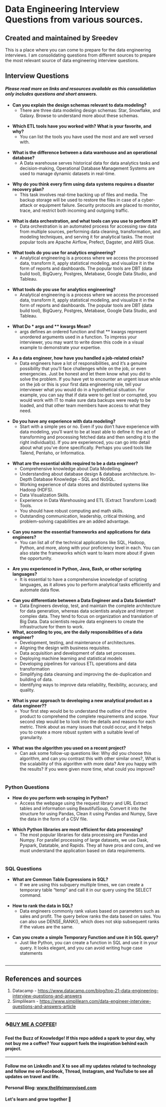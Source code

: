 # Data Engineering Interview Questions from various sources. 
## Created and maintained by Sreedev
This is a place where you can come to prepare for the data engineering interviews. I am consolidating questions from different sources to prepare the most relevant source of data engineering interview questions.  

## Interview Questions
#### *Please read more on links and resources available as this consolidation only includes questions and short answers.*
 * **Can you explain the design schemas relevant to data modeling?** 
      * There are three data modeling design schemas: Star, Snowflake, and Galaxy. Browse to understand more about these schemas.<br> <br> 
 * **Which ETL tools have you worked with? What is your favorite, and why?** 
      * You can list the tools you have used the most and are well versed with.<br> <br> 
 * **What is the difference between a data warehouse and an operational database?**
      * A Data warehouse serves historical data for data analytics tasks and decision-making, Operational Database Management Systems are used to manage dynamic datasets in real-time. <br> <br> 
 * **Why do you think every firm using data systems requires a disaster recovery plan?**
      * This task involves real-time backing up of files and media. The backup storage will be used to restore the files in case of a cyber-attack or equipment failure. Security protocols are placed to monitor, trace, and restrict both incoming and outgoing traffic.<br> <br>
 * **What is data orchestration, and what tools can you use to perform it?**
      * Data orchestration is an automated process for accessing raw data from multiple sources, performing data cleaning, transformation, and modeling techniques, and serving it for analytical tasks. The most popular tools are Apache Airflow, Prefect, Dagster, and AWS Glue. <br> <br>
* **What tools do you use for analytics engineering?**
     * Analytical engineering is a process where we access the processed data, transform it, apply statistical modeling, and visualize it in the form of reports and dashboards. The popular tools are DBT (data build tool), BigQuery, Postgres, Metabase, Google Data Studio, and Tableau. <br> <br>
* **What tools do you use for analytics engineering?**
     * Analytical engineering is a process where we access the processed data, transform it, apply statistical modeling, and visualize it in the form of reports and dashboards. The popular tools are DBT (data build tool), BigQuery, Postgres, Metabase, Google Data Studio, and Tableau. <br> <br>
* **What Do * args and ** kwargs Mean?**
     * args defines an ordered function and that ** kwargs represent unordered arguments used in a function. To impress your interviewer, you may want to write down this code in a visual example to demonstrate your expertise.  <br> <br>
* **As a data engineer, how have you handled a job-related crisis?**
     * Data engineers have a lot of responsibilities, and it’s a genuine possibility that you’ll face challenges while on the job, or even emergencies. Just be honest and let them know what you did to solve the problem. If you have yet to encounter an urgent issue while on the job or this is your first data engineering role, tell your interviewer what you would do in a hypothetical situation. For example, you can say that if data were to get lost or corrupted, you would work with IT to make sure data backups were ready to be loaded, and that other team members have access to what they need.<br> <br>
* **Do you have any experience with data modeling?**
     * Start with a simple yes or no. Even if you don’t have experience with data modeling, you’ll want to be at least able to define it: the act of transforming and processing fetched data and then sending it to the right individual(s). If you are experienced, you can go into detail about what you’ve done specifically. Perhaps you used tools like Talend, Pentaho, or Informatica. <br> <br>
* **What are the essential skills required to be a data engineer?** <br>
     - Comprehensive knowledge about Data Modelling.<br>
     - Understanding about database design & database architecture. In-Depth Database Knowledge – SQL and NoSQL.<br>
     - Working experience of data stores and distributed systems like Hadoop (HDFS).
     - Data Visualization Skills.<br>
     - Experience in Data Warehousing and ETL (Extract Transform Load) Tools.<br>
     - You should have robust computing and math skills.<br>
     - Outstanding communication, leadership, critical thinking, and problem-solving capabilities are an added advantage. <br> <br>
* **Can you name the essential frameworks and applications for data engineers?** <br>
     * You can list all of the technical applications like SQL, Hadoop, Python, and more, along with your proficiency level in each. You can also state the frameworks which want to learn more about if given the opportunity.<br> <br>
* **Are you experienced in Python, Java, Bash, or other scripting languages?** <br>
     * It is essential to have a comprehensive knowledge of scripting languages, as it allows you to perform analytical tasks efficiently and automate data flow.<br> <br>
* **Can you differentiate between a Data Engineer and a Data Scientist?** <br>
     * Data Engineers develop, test, and maintain the complete architecture for data generation, whereas data scientists analyze and interpret complex data. They tend to focus on organization and translation of Big Data. Data scientists require data engineers to create the infrastructure for them to work.<br> <be>
* **What, according to you, are the daily responsibilities of a data engineer?** <br>
     - Development, testing, and maintenance of architectures.<br>
     - Aligning the design with business requisites.<br>
     - Data acquisition and development of data set processes.<br>
     - Deploying machine learning and statistical models<br>
     - Developing pipelines for various ETL operations and data transformation<br>
     - Simplifying data cleansing and improving the de-duplication and building of data.<br>
     - Identifying ways to improve data reliability, flexibility, accuracy, and quality.<br><br>
* **What is your approach to developing a new analytical product as a data engineer??** <br>
     * Your first step would be to understand the outline of the entire product to comprehend the complete requirements and scope. Your second step would be to look into the details and reasons for each metric. Think about as many issues that could occur, and it helps you to create a more robust system with a suitable level of granularity.<br><br>
* **What was the algorithm you used on a recent project?** <br>
     * Can ask some follow-up questions like: Why did you choose this algorithm, and can you contrast this with other similar ones?, What is the scalability of this algorithm with more data? Are you happy with the results? If you were given more time, what could you improve?<br><br>

### Python Questions
 * **How do you perform web scraping in Python?**
      * Access the webpage using the request library and URL
        Extract tables and information using BeautifulSoup,
        Convert it into the structure for using Pandas,
        Clean it using Pandas and Numpy,
        Save the data in the form of a CSV file. <br> <br>
* **Which Python libraries are most efficient for data processing?**
     * The most popular libraries for data processing are Pandas and Numpy. For parallel processing of large datasets, we use Dask, Pyspark, Datatable, and Rapids. They all have pros and cons, and we must understand the application based on data requirements. <br> <br>
     
### SQL Questions
* **What are Common Table Expressions in SQL?**
     * If we are using this subquery multiple times, we can create a temporary table “temp” and call it in our query using the SELECT command. <br> <br>
* **How to rank the data in SQL?**
     * Data engineers commonly rank values based on parameters such as sales and profit. The query below ranks the data based on sales. You can also use DENSE_RANK(), which does not skip subsequent ranks if the values are the same. <br> <br>
* **Can you create a simple Temporary Function and use it in SQL query?**
     * Just like Python, you can create a function in SQL and use it in your query. It looks elegant, and you can avoid writing huge case statements <br> <br>
---------------------------------------------------------------------------------
## References and sources
1. Datacamp - https://www.datacamp.com/blog/top-21-data-engineering-interview-questions-and-answers
2. Simplilearn - https://www.simplilearn.com/data-engineer-interview-questions-and-answers-article
----------------------------------------------------------------------------------

### ☕[BUY ME A COFFEE](https://www.buymeacoffee.com/thelifeimprovised)!

#### Feel the Buzz of Knowledge! If this repo added a spark to your day, why not buy me a coffee? Your support fuels the inspiration behind each project.

-----------------------------------------------------------------------------------

#### Follow me on LinkedIn and X to see all my updates related to technology and follow me on Facebook, Thread, Instagram, and YouTube to see all updates on travel and life.
#### Personal Blog: www.thelifeimprovised.com
#### Let's learn and grow together 💚
